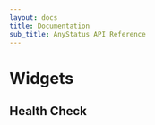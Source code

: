 ```yaml
---
layout: docs
title: Documentation
sub_title: AnyStatus API Reference
---
```


# Widgets

## Health Check
